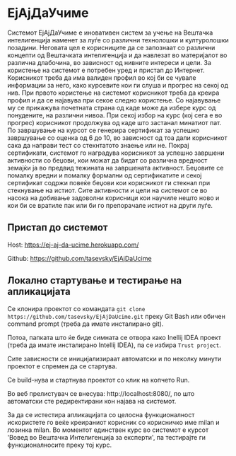 # ЕјАјДаУчиме

Системот ЕјАјДаУчиме е иновативен систем за учење на Вештачка
интелигенција наменет за луѓе со различни технолошки и културолошки
позадини. Неговата цел е корисниците да се запознаат со различни концепти
од Вештачката интелигенција и да навлезат во материјалот во различна
длабочина, во зависност од нивните интереси и цели. За користење на
системот е потребен уред и пристап до Интернет. Корисникот треба да има
валиден профил во кој би се чувале информации за него, како курсевите кои
ги слуша и прогрес на секој од нив. При првото користење на системот
корисникот треба да креира профил и да се најавува при секое следно
користење. Со најавување му се прикажува почетната страна од каде може да
избере курс од понудените, на различни нивоа. При секој избор на курс (кој
сега е во прогрес) корисникот продолжува од каде што застанал минатиот пат.
По завршување на курсот се генерира сертификат за успешно завршување со
оценка од 6 до 10, во зависност од тоа дали корисникот сака да направи тест со стекнтатото знаење или не.
Покрај сертификати, системот го наградува корисникот за
успешно завршени активности со беџови, кои можат да бидат со различна
вредност земајќи ја во предвид тежината на завршената активност. Беџовите
се помалку вредни и помалку формални од сертификатите и секој сертификат
содржи повеќе беџови кои корисникот ги стекнал при стекнување на истиот.
Сите активности и цели на системот се во насока на добивање задоволни
корисници кои научиле нешто ново и кои би се вратиле пак или би го
препорачале истиот на други луѓе.


## Пристап до системот
Host: https://ej-aj-da-ucime.herokuapp.com/

Github: https://github.com/tasevsky/EjAjDaUcime

## Локално стартување и тестирање на апликацијата
Се клонира проектот со командата `git clone https://github.com/tasevsky/EjAjDaUcime.git` преку Git Bash или обичен command prompt (треба да имате инсталирано git). 

Потоа, папката што ќе биде симната се отвора како Inellij IDEA проект (треба да имате инсталирано Intellij IDEA), па се избира `Trust project`. 

Сите зависности се иницијализираат автоматски и по неколку минути проектот е спремен да се стартува. 

Се build-нува и стартнува проектот со клик на копчето Run.

Во веб прелистувач се внесува: http://localhost:8080/, по што автоматски сте редиректирани кон најава на системот. 

За да се истестира апликацијата со целосна функционалност искористете го веќе креираниот корисник со корисничко име milan и лозинка milan. Во моментот единствен курс во системот е курсот 'Вовед во Вештачка Интелигенција за експерти', па тестирајте ги функционалносите преку тој курс.
